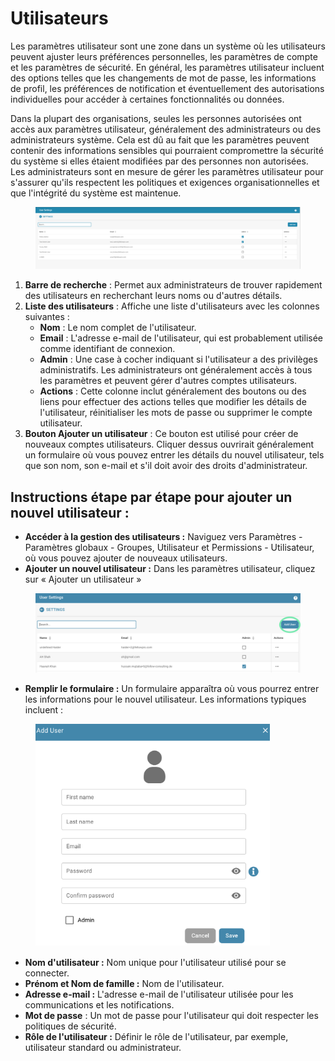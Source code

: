 # Utilisateurs

Les paramètres utilisateur sont une zone dans un système où les utilisateurs peuvent ajuster leurs préférences personnelles, les paramètres de compte et les paramètres de sécurité. En général, les paramètres utilisateur incluent des options telles que les changements de mot de passe, les informations de profil, les préférences de notification et éventuellement des autorisations individuelles pour accéder à certaines fonctionnalités ou données.

Dans la plupart des organisations, seules les personnes autorisées ont accès aux paramètres utilisateur, généralement des administrateurs ou des administrateurs système. Cela est dû au fait que les paramètres peuvent contenir des informations sensibles qui pourraient compromettre la sécurité du système si elles étaient modifiées par des personnes non autorisées. Les administrateurs sont en mesure de gérer les paramètres utilisateur pour s'assurer qu'ils respectent les politiques et exigences organisationnelles et que l'intégrité du système est maintenue.

<figure><img src="../../../../../.gitbook/assets/Bildschirmfoto 2024-05-08 um 08.21.48.png" alt=""><figcaption></figcaption></figure>

1. **Barre de recherche** : Permet aux administrateurs de trouver rapidement des utilisateurs en recherchant leurs noms ou d'autres détails.
2. **Liste des utilisateurs** : Affiche une liste d'utilisateurs avec les colonnes suivantes :
   * **Nom** : Le nom complet de l'utilisateur.
   * **Email** : L'adresse e-mail de l'utilisateur, qui est probablement utilisée comme identifiant de connexion.
   * **Admin** : Une case à cocher indiquant si l'utilisateur a des privilèges administratifs. Les administrateurs ont généralement accès à tous les paramètres et peuvent gérer d'autres comptes utilisateurs.
   * **Actions** : Cette colonne inclut généralement des boutons ou des liens pour effectuer des actions telles que modifier les détails de l'utilisateur, réinitialiser les mots de passe ou supprimer le compte utilisateur.
3. **Bouton Ajouter un utilisateur** : Ce bouton est utilisé pour créer de nouveaux comptes utilisateurs. Cliquer dessus ouvrirait généralement un formulaire où vous pouvez entrer les détails du nouvel utilisateur, tels que son nom, son e-mail et s'il doit avoir des droits d'administrateur.

## Instructions étape par étape pour ajouter un nouvel utilisateur :

* **Accéder à la gestion des utilisateurs :** Naviguez vers Paramètres - Paramètres globaux - Groupes, Utilisateur et Permissions - Utilisateur, où vous pouvez ajouter de nouveaux utilisateurs.&#x20;
* **Ajouter un nouvel utilisateur :** Dans les paramètres utilisateur, cliquez sur « Ajouter un utilisateur »

<figure><img src="../../../../../.gitbook/assets/Bildschirmfoto 2024-05-16 um 21.29.13.png" alt=""><figcaption></figcaption></figure>

* **Remplir le formulaire :** Un formulaire apparaîtra où vous pourrez entrer les informations pour le nouvel utilisateur. Les informations typiques incluent :

<figure><img src="../../../../../.gitbook/assets/Bildschirmfoto 2024-05-16 um 21.39.56.png" alt="" width="375"><figcaption></figcaption></figure>

* **Nom d'utilisateur :** Nom unique pour l'utilisateur utilisé pour se connecter.&#x20;
* **Prénom et Nom de famille :** Nom de l'utilisateur.&#x20;
* **Adresse e-mail :** L'adresse e-mail de l'utilisateur utilisée pour les communications et les notifications.&#x20;
* **Mot de passe** : Un mot de passe pour l'utilisateur qui doit respecter les politiques de sécurité.&#x20;
* **Rôle de l'utilisateur :** Définir le rôle de l'utilisateur, par exemple, utilisateur standard ou administrateur.&#x20;